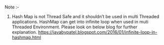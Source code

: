 Note :-
1. Hash Map is not Thread Safe and it shouldn’t be used in multi Threaded applications. HashMap can get into infinite loop
 when used in muti Threaded Environment. Please look on below blog for further explanation. 
    https://javabypatel.blogspot.com/2016/01/infinite-loop-in-hashmap.html